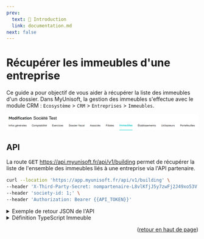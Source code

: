 ```yaml
---
prev:
  text: 🐤 Introduction
  link: documentation.md
next: false
---
```


<span id="readme-top"></span>

# Récupérer les immeubles d'une entreprise

Ce guide a pour objectif de vous aider à récupérer la liste des immeubles d'un dossier.
Dans MyUnisoft, la gestion des immeubles s'effectue avec le module CRM : `Ecosystème` > `CRM` > `Entreprises` > `Immeubles`.

![Aperçu menu modification d'un immeuble](../../images/modif_immeubles.png)

## API

La route <kbd>GET</kbd> <https://api.myunisoft.fr/api/v1/building> permet de récupérer la liste de l'ensemble des immeubles liés à une entreprise via l'API partenaire.

```bash
curl --location 'https://app.myunisoft.fr/api/v1/building' \
--header 'X-Third-Party-Secret: nompartenaire-L8vlKfjJ5y7zwFj2J49xo53V' \
--header 'society-id: 1;' \
--header 'Authorization: Bearer {{API_TOKEN}}'
```

<details class="details custom-block"><summary>Exemple de retour JSON de l'API</summary>

```json
[
    {
        "building_id": 95,
        "name": "IMMEUBLE 1",
        "order_number": {
            "id": null,
            "label": null,
            "value": null
        },
        "analytique_section": null,
        "local_number": 1,
        "acquisition_date": "2023-08-10",
        "completion_date": "2023-10-09",
        "cession_date": null,
        "bare_building": true,
        "road_type": {
            "id": 1,
            "label": "Allée",
            "value": "Allée"
        },
        "street_name": "DU TEMPS",
        "complement": "LE FAUBOURG",
        "address_bis": "B",
        "address_number": "1",
        "postal_code": "75000",
        "country": "FRANCE",
        "city": {
            "label": "PARIS",
            "value": "PARIS"
        },
        "full_address": "1 B Allée DU TEMPS LE FAUBOURG 75000 PARIS ",
        "land_system": {
            "id": 10,
            "label": "Dispositif du \"Robien classique ou recentré ZRR\"",
            "value": "10"
        },
        "construction_type": {
            "id": 1,
            "label": "Bâti",
            "value": "B"
        },
        "deduction_amort": {
            "id": 3,
            "label": "Dispositif \"Robien classique en zone de revitalisation rurale\"",
            "value": "3"
        },
        "building_type": [
            {
                "id": 6,
                "label": "Immeuble urbain",
                "value": "U"
            }
        ]
    }
]
```

</details>

<details class="details custom-block"><summary>Définition TypeScript Immeuble</summary>

```ts
interface Immeuble {
  building_id: number,
  name: string,
  order_number: {
      id: number,
      label: string,
      value: string
  },
  analytique_section: string,
  local_number: number,
  acquisition_date: string,
  completion_date: string,
  cession_date: string,
  bare_building: boolean,
  road_type: {
      id: number,
      label: string,
      value: string
  },
  street_name: string,
  complement: string,
  address_bis: string,
  address_number: string,
  postal_code: string,
  country: string,
  city: {
      label: string,
      value: string
  },
  full_address: string ,
  land_system: {
      id: number,
      label: string,
      value: string
  },
  construction_type: {
      id: number,
      label: string,
      value: string
  },
  deduction_amort: {
      id: number,
      label: string,
      value: string
  },
  building_type: [
      {
          id: number,
          label: string,
          value: string
      }
  ]
}
```

</details>

<p align="right">(<a href="#readme-top">retour en haut de page</a>)</p>
